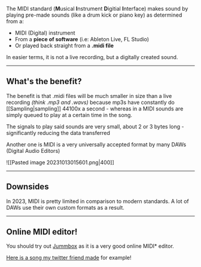 The MIDI standard (**M**usical **I**nstrument **D**igitial **I**nterface) makes sound by playing pre-made sounds (like a drum kick or piano key) as determined from a:

- MIDI (Digital) instrument
- From a **piece of software** (i.e: Ableton Live, FL Studio)
- Or played back straight from a **.midi file**

In easier terms, it is not a live recording, but a digitally created sound.

-----
## What's the benefit?
The benefit is that .midi files will be much smaller in size than a live recording *(think .mp3 and .wavs)* because mp3s have constantly do [[Sampling|sampling]] 44100x a second - whereas in a MIDI sounds are simply queued to play at a certain time in the song.

The signals to play said sounds are very small, about 2 or 3 bytes long - significantly reducing the data transferred

Another one is MIDI is a very universally accepted format by many DAWs (Digital Audio Editors)

![[Pasted image 20231013015601.png|400]]

-----
## Downsides
In 2023, MIDI is pretty limited in comparison to modern standards. A lot of DAWs use their own custom formats as a result.

-----
## Online MIDI editor!
You should try out [Jummbox](https://jummbus.bitbucket.io/) as it is a very good online MIDI* editor.

[Here is a song my twitter friend made](https://tinyurl.com/yj669exk) for example!

